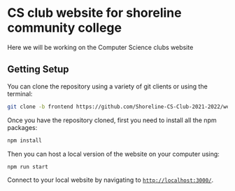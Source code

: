 # CS club website for shoreline community college

Here we will be working on the Computer Science clubs website

## Getting Setup
You can clone the repository using a variety of git clients or using the terminal:
```bash
git clone -b frontend https://github.com/Shoreline-CS-Club-2021-2022/website.git
```

Once you have the repository cloned, first you need to install all the npm packages:
```bash
npm install
```

Then you can host a local version of the website on your computer using:
```bash
npm run start
```

Connect to your local website by navigating to [`http://localhost:3000/`](http://localhost:3000/).

